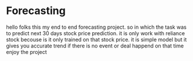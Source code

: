 # Forecasting
hello folks this my end to end forecasting project. 
so in which the task was to predict next 30 days stock price prediction. 
it is only work with reliance stock becouse is it only trained on that stock price.
it is simple model but it gives you accurate trend if there is no event or deal happend on that time 
enjoy the project

